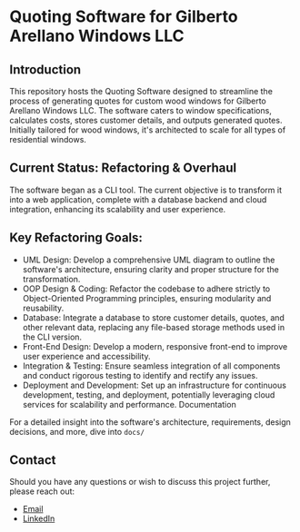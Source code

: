 # Quoting Software for Gilberto Arellano Windows LLC

## Introduction

This repository hosts the Quoting Software designed to streamline the process of generating quotes for custom wood windows for Gilberto Arellano Windows LLC. The software caters to window specifications, calculates costs, stores customer details, and outputs generated quotes. Initially tailored for wood windows, it's architected to scale for all types of residential windows.

## Current Status: Refactoring & Overhaul

The software began as a CLI tool. The current objective is to transform it into a web application, complete with a database backend and cloud integration, enhancing its scalability and user experience.

## Key Refactoring Goals:
- UML Design: Develop a comprehensive UML diagram to outline the software's architecture, ensuring clarity and proper structure for the transformation.
- OOP Design & Coding: Refactor the codebase to adhere strictly to Object-Oriented Programming principles, ensuring modularity and reusability.
- Database: Integrate a database to store customer details, quotes, and other relevant data, replacing any file-based storage methods used in the CLI version.
- Front-End Design: Develop a modern, responsive front-end to improve user experience and accessibility.
- Integration & Testing: Ensure seamless integration of all components and conduct rigorous testing to identify and rectify any issues.
- Deployment and Development: Set up an infrastructure for continuous development, testing, and deployment, potentially leveraging cloud services for scalability and performance.
Documentation

For a detailed insight into the software's architecture, requirements, design decisions, and more, dive into `docs/`

## Contact

Should you have any questions or wish to discuss this project further, please reach out:
- [Email](gilarellano1996@gmail.com)
- [LinkedIn](https://www.linkedin.com/in/gilbertoarellano/) 
